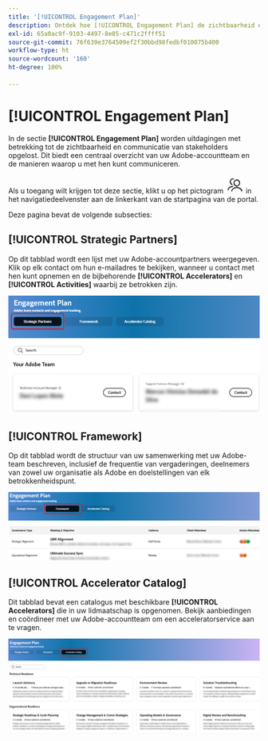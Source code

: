 ```yaml
---
title: '[!UICONTROL Engagement Plan]'
description: Ontdek hoe [!UICONTROL Engagement Plan] de zichtbaarheid en communicatie met stakeholders verbetert door een centraal overzicht te bieden van uw Adobe-accountteam en betrokkenheidsopties.
exl-id: 65a0ac9f-9103-4497-8e85-c471c2ffff51
source-git-commit: 76f639e3764509ef2f30bbd98fedbf010075b400
workflow-type: ht
source-wordcount: '160'
ht-degree: 100%

---
```


# [!UICONTROL Engagement Plan]

In de sectie **[!UICONTROL Engagement Plan]** worden uitdagingen met betrekking tot de zichtbaarheid en communicatie van stakeholders opgelost. Dit biedt een centraal overzicht van uw Adobe-accountteam en de manieren waarop u met hen kunt communiceren.

Als u toegang wilt krijgen tot deze sectie, klikt u op het pictogram ![engagement-icoon](/help/adobe-success-portal/assets/engagement-icon.png) in het navigatiedeelvenster aan de linkerkant van de startpagina van de portal.

Deze pagina bevat de volgende subsecties:

## [!UICONTROL Strategic Partners]

Op dit tabblad wordt een lijst met uw Adobe-accountpartners weergegeven. Klik op elk contact om hun e-mailadres te bekijken, wanneer u contact met hen kunt opnemen en de bijbehorende **[!UICONTROL Accelerators]** en **[!UICONTROL Activities]** waarbij ze betrokken zijn.

![engagement-plan-strategic-partner](/help/adobe-success-portal/assets/engagement-plan-strategic-partner.png)

## [!UICONTROL Framework]

Op dit tabblad wordt de structuur van uw samenwerking met uw Adobe-team beschreven, inclusief de frequentie van vergaderingen, deelnemers van zowel uw organisatie als Adobe en doelstellingen van elk betrokkenheidspunt.

![engagement-plan-framework](/help/adobe-success-portal/assets/engagement-plan-framework.png)

## [!UICONTROL Accelerator Catalog]

Dit tabblad bevat een catalogus met beschikbare **[!UICONTROL Accelerators]** die in uw lidmaatschap is opgenomen. Bekijk aanbiedingen en coördineer met uw Adobe-accountteam om een acceleratorservice aan te vragen.

![engagement-plan-accelerator-catalog](/help/adobe-success-portal/assets/engagement-plan-accelerator-catalog.png)
